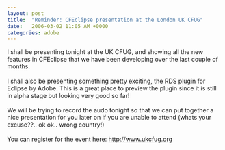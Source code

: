 ```yaml
---
layout: post
title:  "Reminder: CFEclipse presentation at the London UK CFUG"
date:   2006-03-02 11:05 AM +0000
categories: adobe
---
```

I shall be presenting tonight at the UK CFUG, and showing all the new features in CFEclipse that we have been developing over the last couple of months.<br /><br />I shall also be presenting something pretty exciting, the RDS plugin for Eclipse by Adobe. This is a great place to preview the plugin since it is still in alpha stage but looking very good so far!<br /><br />We will be trying to record the audo tonight so that we can put together a nice presentation for you later on if you are unable to attend (whats your excuse??.. ok ok.. wrong country!)<br /><br />You can register for the event here: <a href="http://www.ukcfug.org" target="_blank">http://www.ukcfug.org</a>
